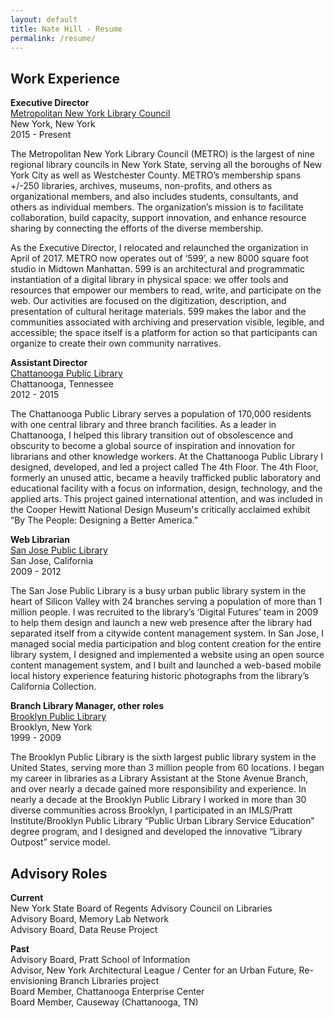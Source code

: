 ```yaml
---
layout: default
title: Nate Hill - Resume
permalink: /resume/
---
```


## Work Experience

**Executive Director**  
[Metropolitan New York Library Council](http://metro.org)  
New York, New York  
2015 - Present

The Metropolitan New York Library Council (METRO) is the largest of nine regional library councils in New York State, serving all the boroughs of New York City as well as Westchester County. METRO’s membership spans +/-250 libraries, archives, museums, non-profits, and others as organizational members, and also includes students, consultants, and others as individual members. The organization’s mission is to facilitate collaboration, build capacity, support innovation, and enhance resource sharing by connecting the efforts of the diverse membership.

As the Executive Director, I relocated and relaunched the organization in April of 2017. METRO now operates out of ‘599’, a new 8000 square foot studio in Midtown Manhattan. 599 is an architectural and programmatic instantiation of a digital library in physical space: we offer tools and resources that empower our members to read, write, and participate on the web. Our activities are focused on the digitization, description, and presentation of cultural heritage materials. 599 makes the labor and the communities associated with archiving and preservation visible, legible, and accessible; the space itself is a platform for action so that participants can organize to create their own community narratives.

**Assistant Director**  
[Chattanooga Public Library](https://chattlibrary.org/)  
Chattanooga, Tennessee  
2012 - 2015

The Chattanooga Public Library serves a population of 170,000 residents with one central library and three branch facilities. As a leader in Chattanooga, I helped this library transition out of obsolescence and obscurity to become a global source of inspiration and innovation for librarians and other knowledge workers. At the Chattanooga Public Library I designed, developed, and led a project called The 4th Floor. The 4th Floor, formerly an unused attic, became a heavily trafficked public laboratory and educational facility with a focus on information, design, technology, and the applied arts. This project gained international attention, and was included in the Cooper Hewitt National Design Museum's critically acclaimed exhibit “By The People: Designing a Better America.”

**Web Librarian**  
[San Jose Public Library](https://www.sjpl.org/)  
San Jose, California  
2009 - 2012  

The San Jose Public Library is a busy urban public library system in the heart of Silicon Valley with 24 branches serving a population of more than 1 million people. I was recruited to the library’s ‘Digital Futures’ team in 2009 to help them design and launch a new web presence after the library had separated itself from a citywide content management system. In San Jose, I managed social media participation and blog content creation for the entire library system, I designed and implemented a website using an open source content management system, and I built and launched a web-based mobile local history experience featuring historic photographs from the library’s California Collection.

**Branch Library Manager, other roles**  
[Brooklyn Public Library](https://www.bklynlibrary.org/)  
Brooklyn, New York  
1999 - 2009  

The Brooklyn Public Library is the sixth largest public library system in the United States, serving more than 3 million people from 60 locations. I began my career in libraries as a Library Assistant at the Stone Avenue Branch, and over nearly a decade gained more responsibility and experience. In nearly a decade at the Brooklyn Public Library I worked in more than 30 diverse communities across Brooklyn, I participated in an IMLS/Pratt Institute/Brooklyn Public Library “Public Urban Library Service Education” degree program, and I  designed and developed the innovative “Library Outpost” service model.

## Advisory Roles
**Current**  
New York State Board of Regents Advisory Council on Libraries  
Advisory Board, Memory Lab Network  
Advisory Board, Data Reuse Project    

**Past**  
Advisory Board, Pratt School of Information  
Advisor, New York Architectural League / Center for an Urban Future, Re-envisioning Branch Libraries project  
Board Member, Chattanooga Enterprise Center  
Board Member, Causeway (Chattanooga, TN)  
